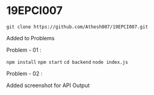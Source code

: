 # 19EPCI007


```git clone https://github.com/Athesh007/19EPCI007.git```


Added to Problems


Problem - 01 : 

  ```npm install```
  ```npm start```
  ```cd backend```
  ```node index.js```


  Problem - 02 :


  Added screenshot for API Output

  
